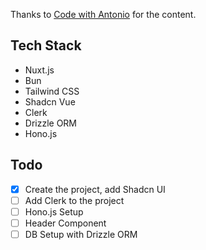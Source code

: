 Thanks to [Code with Antonio](https://www.codewithantonio.com) for the content.

## Tech Stack
- Nuxt.js
- Bun
- Tailwind CSS
- Shadcn Vue
- Clerk
- Drizzle ORM
- Hono.js

## Todo
- [x] Create the project, add Shadcn UI
- [ ] Add Clerk to the project
- [ ] Hono.js Setup
- [ ] Header Component
- [ ] DB Setup with Drizzle ORM
